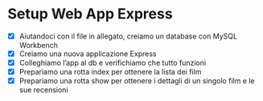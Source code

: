 # Setup Web App Express

- [x] Aiutandoci con il file in allegato, creiamo un database con MySQL Workbench
- [x] Creiamo una nuova applicazione Express
- [x] Colleghiamo l’app al db e verifichiamo che tutto funzioni
- [x] Prepariamo una rotta index per ottenere la lista dei film
- [x] Prepariamo una rotta show per ottenere i dettagli di un singolo film e le sue recensioni
